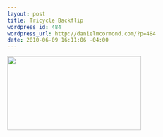 ```yaml
--- 
layout: post
title: Tricycle Backflip
wordpress_id: 484
wordpress_url: http://danielmcormond.com/?p=484
date: 2010-06-09 16:11:06 -04:00
---
```

<img src="http://danielmcormond.com/wp-content/uploads/2010/06/UnaCf.gif" alt="" title="Tricycle Backflip" width="303" height="167" class="alignnone size-full wp-image-485" />
